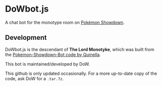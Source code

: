 DoWbot.js
=======================

A chat bot for the monotype room on [Pokémon Showdown][1]. 

  [1]: http://www.pokemonshowdown.com/monotype

Development
-----------
DoWbot.js is the descendant of **The Lord Monotyke**, which was built from the [Pokemon-Showdown-Bot code by Quinella][2].
 
 [2]: https://github.com/Quinella/Pokemon-Showdown-Bot/

This bot is maintained/developed by DoW.

This github is only updated occasionally. For a more up-to-date copy of the code, ask DoW for a `.tar.7z`.
